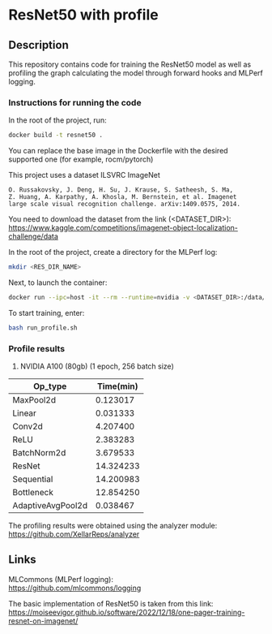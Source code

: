 # ResNet50 with profile

## Description
This repository contains code for training the ResNet50 model as well as profiling the graph calculating the model through forward hooks and MLPerf logging.

### Instructions for running the code
In the root of the project, run:
```bash
docker build -t resnet50 .
```
You can replace the base image in the Dockerfile with the desired supported one (for example, rocm/pytorch)

This project uses a dataset ILSVRC ImageNet

    O. Russakovsky, J. Deng, H. Su, J. Krause, S. Satheesh, S. Ma,
    Z. Huang, A. Karpathy, A. Khosla, M. Bernstein, et al. Imagenet
    large scale visual recognition challenge. arXiv:1409.0575, 2014.

You need to download the dataset from the link (<DATASET_DIR>): https://www.kaggle.com/competitions/imagenet-object-localization-challenge/data

In the root of the project, create a directory for the MLPerf log:
```bash
mkdir <RES_DIR_NAME>
```

Next, to launch the container:
```bash
docker run --ipc=host -it --rm --runtime=nvidia -v <DATASET_DIR>:/data/train -v <RES_DIR_NAME>:/results resnet50:latest
```

To start training, enter:
```bash
bash run_profile.sh
```

### Profile results
1) NVIDIA A100 (80gb) (1 epoch, 256 batch size)

| Op_type           | Time(min) |
|-------------------|-----------|
| MaxPool2d         | 0.123017  |
| Linear            | 0.031333  |
| Conv2d            | 4.207400  |
| ReLU              | 2.383283  |
| BatchNorm2d       | 3.679533  |
| ResNet            | 14.324233 |
| Sequential        | 14.200983 |
| Bottleneck        | 12.854250 |
| AdaptiveAvgPool2d | 0.038467  |

The profiling results were obtained using the analyzer module: https://github.com/XellarReps/analyzer

## Links
MLCommons (MLPerf logging):\
https://github.com/mlcommons/logging

The basic implementation of ResNet50 is taken from this link:\
https://moiseevigor.github.io/software/2022/12/18/one-pager-training-resnet-on-imagenet/
